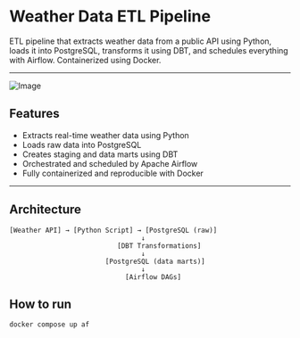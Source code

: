 # Weather Data ETL Pipeline

ETL pipeline that extracts weather data from a public API using Python, loads it into PostgreSQL, transforms it using DBT, and schedules everything with Airflow. Containerized using Docker.

---

![Image](https://github.com/user-attachments/assets/4e100ab5-9190-4c51-9475-1b36b3016321)

## Features

- Extracts real-time weather data using Python
- Loads raw data into PostgreSQL
- Creates staging and data marts using DBT
- Orchestrated and scheduled by Apache Airflow
- Fully containerized and reproducible with Docker

---

## Architecture

```text
[Weather API] → [Python Script] → [PostgreSQL (raw)]
                                 ↓
                           [DBT Transformations]
                                 ↓
                        [PostgreSQL (data marts)]
                                 ↓
                             [Airflow DAGs]
```
## How to run
    docker compose up af
